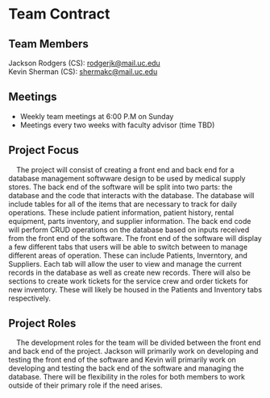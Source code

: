 # Team Contract
## Team Members
Jackson Rodgers (CS): rodgerjk@mail.uc.edu  
Kevin Sherman (CS): shermakc@mail.uc.edu

## Meetings
- Weekly team meetings at 6:00 P.M on Sunday
- Meetings every two weeks with faculty advisor (time TBD)

## Project Focus
&nbsp;&nbsp;&nbsp;&nbsp;The project will consist of creating a front end and back end for a database management softwware design to be used by medical supply stores.
The back end of the software will be split into two parts: the database and the code that interacts with the database. The database will include tables
for all of the items that are necessary to track for daily operations. These include patient information, patient history, rental equipment, parts inventory, and supplier information.
The back end code will perform CRUD operations on the database based on inputs received from the front end of the software.
The front end of the software will display a few different tabs that users will be able to switch between to manage different areas of operation.
These can include Patients, Inverntory, and Suppliers. Each tab will allow the user to view and manage the current records in the database as well as create new records.
There will also be sections to create work tickets for the service crew and order tickets for new inventory. These will likely be housed in the Patients and Inventory tabs respectively.

## Project Roles
&nbsp;&nbsp;&nbsp;&nbsp;The development roles for the team will be divided between the front end and back end of the project. Jackson will primarily work on developing and testing 
the front end of the software and Kevin will primarily work on developing and testing the back end of the software and managing the database. There will be flexibility in the roles for 
both members to work outside of their primary role if the need arises.

